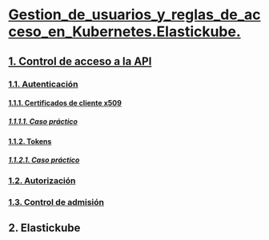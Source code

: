 # [Gestion_de_usuarios_y_reglas_de_acceso_en_Kubernetes.Elastickube.](https://github.com/PalomaR88/Gestion_de_usuarios_y_reglas_de_acceso_en_Kubernetes.Elastickube./blob/master/Proyecto.md)
## [1. Control de acceso a la API](https://github.com/PalomaR88/Gestion_de_usuarios_y_reglas_de_acceso_en_Kubernetes.Elastickube./blob/master/Proyecto.md#1-control-de-acceso-a-la-api)
### [1.1. Autenticación](https://github.com/PalomaR88/Gestion_de_usuarios_y_reglas_de_acceso_en_Kubernetes.Elastickube./blob/master/Proyecto.md#11-autenticaci%C3%B3n)
#### [1.1.1. Certificados de cliente x509](https://github.com/PalomaR88/Gestion_de_usuarios_y_reglas_de_acceso_en_Kubernetes.Elastickube./blob/master/Proyecto.md#111-certificados-de-cliente-x509)
##### [1.1.1.1. Caso práctico](https://github.com/PalomaR88/Gestion_de_usuarios_y_reglas_de_acceso_en_Kubernetes.Elastickube./blob/master/Proyecto.md#1111-caso-pr%C3%A1ctico)
#### [1.1.2. Tokens](https://github.com/PalomaR88/Gestion_de_usuarios_y_reglas_de_acceso_en_Kubernetes.Elastickube./blob/master/Proyecto.md#112-tokens)
##### [1.1.2.1. Caso práctico](https://github.com/PalomaR88/Gestion_de_usuarios_y_reglas_de_acceso_en_Kubernetes.Elastickube./blob/master/Proyecto.md#1111-caso-pr%C3%A1ctico-1)
### [1.2. Autorización](https://github.com/PalomaR88/Gestion_de_usuarios_y_reglas_de_acceso_en_Kubernetes.Elastickube./blob/master/Proyecto.md#12-autorizaci%C3%B3n)
### [1.3. Control de admisión](https://github.com/PalomaR88/Gestion_de_usuarios_y_reglas_de_acceso_en_Kubernetes.Elastickube./blob/master/Proyecto.md#13-control-de-admisi%C3%B3n)
## 2. Elastickube

